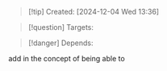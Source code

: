 
>[!tip] Created: [2024-12-04 Wed 13:36]

>[!question] Targets: 

>[!danger] Depends: 

add in the concept of being able to 
